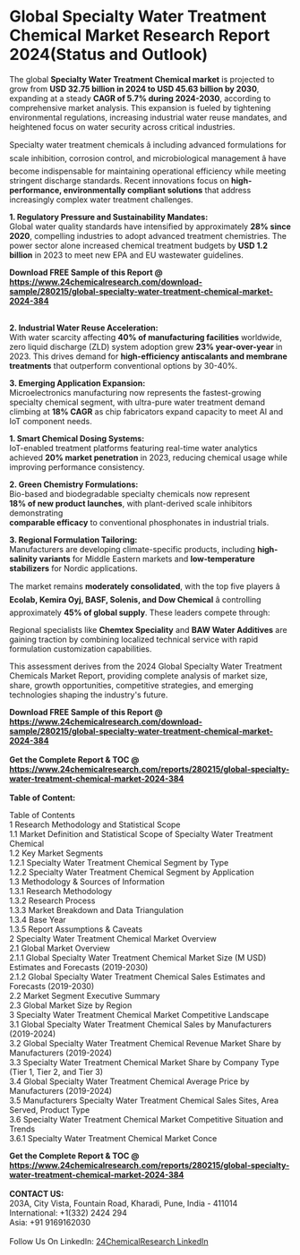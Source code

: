 <h1>Global Specialty Water Treatment Chemical Market Research Report 2024(Status and Outlook)</h1><p>The global <strong>Specialty Water Treatment Chemical market</strong> is projected to grow from <strong>USD 32.75 billion in 2024 to USD 45.63 billion by 2030</strong>, expanding at a steady <strong>CAGR of 5.7% during 2024-2030</strong>, according to comprehensive market analysis. This expansion is fueled by tightening environmental regulations, increasing industrial water reuse mandates, and heightened focus on water security across critical industries.</p><p>Specialty water treatment chemicals â including advanced formulations for scale inhibition, corrosion control, and microbiological management â have become indispensable for maintaining operational efficiency while meeting stringent discharge standards. Recent innovations focus on <strong>high-performance, environmentally compliant solutions</strong> that address increasingly complex water treatment challenges.</p><p><strong>1. Regulatory Pressure and Sustainability Mandates:</strong><br>
Global water quality standards have intensified by approximately <strong>28% since 2020</strong>, compelling industries to adopt advanced treatment chemistries. The power sector alone increased chemical treatment budgets by <strong>USD 1.2 billion</strong> in 2023 to meet new EPA and EU wastewater guidelines.</p><div><b>Download FREE Sample of this Report @ 
            <a href="https://www.24chemicalresearch.com/download-sample/280215/global-specialty-water-treatment-chemical-market-2024-384">
            https://www.24chemicalresearch.com/download-sample/280215/global-specialty-water-treatment-chemical-market-2024-384</a></b></div><br><p><strong>2. Industrial Water Reuse Acceleration:</strong><br>
With water scarcity affecting <strong>40% of manufacturing facilities</strong> worldwide, zero liquid discharge (ZLD) system adoption grew <strong>23% year-over-year</strong> in 2023. This drives demand for <strong>high-efficiency antiscalants and membrane treatments</strong> that outperform conventional options by 30-40%.</p><p><strong>3. Emerging Application Expansion:</strong><br>
Microelectronics manufacturing now represents the fastest-growing specialty chemical segment, with ultra-pure water treatment demand climbing at <strong>18% CAGR</strong> as chip fabricators expand capacity to meet AI and IoT component needs.</p><p><strong>1. Smart Chemical Dosing Systems:</strong><br>
IoT-enabled treatment platforms featuring real-time water analytics achieved <strong>20% market penetration</strong> in 2023, reducing chemical usage while improving performance consistency.</p><p><strong>2. Green Chemistry Formulations:</strong><br>
Bio-based and biodegradable specialty chemicals now represent<br>
<strong>18% of new product launches</strong>, with plant-derived scale inhibitors demonstrating<br>
<strong>comparable efficacy</strong> to conventional phosphonates in industrial trials.</p><p><strong>3. Regional Formulation Tailoring:</strong><br>
Manufacturers are developing climate-specific products, including <strong>high-salinity variants</strong> for Middle Eastern markets and <strong>low-temperature stabilizers</strong> for Nordic applications.</p><p>The market remains <strong>moderately consolidated</strong>, with the top five players â <strong>Ecolab, Kemira Oyj, BASF, Solenis, and Dow Chemical</strong> â controlling approximately <strong>45% of global supply</strong>. These leaders compete through:</p><p>Regional specialists like <strong>Chemtex Speciality</strong> and <strong>BAW Water Additives</strong> are gaining traction by combining localized technical service with rapid formulation customization capabilities.</p><p>This assessment derives from the 2024 Global Specialty Water Treatment Chemicals Market Report, providing complete analysis of market size, share, growth opportunities, competitive strategies, and emerging technologies shaping the industry's future.</p><div><b>Download FREE Sample of this Report @ 
            <a href="https://www.24chemicalresearch.com/download-sample/280215/global-specialty-water-treatment-chemical-market-2024-384">
            https://www.24chemicalresearch.com/download-sample/280215/global-specialty-water-treatment-chemical-market-2024-384</a></b></div><br><div><b>Get the Complete Report & TOC @ 
            <a href="https://www.24chemicalresearch.com/reports/280215/global-specialty-water-treatment-chemical-market-2024-384">
            https://www.24chemicalresearch.com/reports/280215/global-specialty-water-treatment-chemical-market-2024-384</a></b></div><br>
            <b>Table of Content:</b><p>Table of Contents<br />
 1 Research Methodology and Statistical Scope<br />
 1.1 Market Definition and Statistical Scope of Specialty Water Treatment Chemical<br />
 1.2 Key Market Segments<br />
 1.2.1 Specialty Water Treatment Chemical Segment by Type<br />
 1.2.2 Specialty Water Treatment Chemical Segment by Application<br />
 1.3 Methodology & Sources of Information<br />
 1.3.1 Research Methodology<br />
 1.3.2 Research Process<br />
 1.3.3 Market Breakdown and Data Triangulation<br />
 1.3.4 Base Year<br />
 1.3.5 Report Assumptions & Caveats<br />
 2 Specialty Water Treatment Chemical Market Overview<br />
 2.1 Global Market Overview<br />
 2.1.1 Global Specialty Water Treatment Chemical Market Size (M USD) Estimates and Forecasts (2019-2030)<br />
 2.1.2 Global Specialty Water Treatment Chemical Sales Estimates and Forecasts (2019-2030)<br />
 2.2 Market Segment Executive Summary<br />
 2.3 Global Market Size by Region<br />
 3 Specialty Water Treatment Chemical Market Competitive Landscape<br />
 3.1 Global Specialty Water Treatment Chemical Sales by Manufacturers (2019-2024)<br />
 3.2 Global Specialty Water Treatment Chemical Revenue Market Share by Manufacturers (2019-2024)<br />
 3.3 Specialty Water Treatment Chemical Market Share by Company Type (Tier 1, Tier 2, and Tier 3)<br />
 3.4 Global Specialty Water Treatment Chemical Average Price by Manufacturers (2019-2024)<br />
 3.5 Manufacturers Specialty Water Treatment Chemical Sales Sites, Area Served, Product Type<br />
 3.6 Specialty Water Treatment Chemical Market Competitive Situation and Trends<br />
 3.6.1 Specialty Water Treatment Chemical Market Conce</p><div><b>Get the Complete Report & TOC @ 
            <a href="https://www.24chemicalresearch.com/reports/280215/global-specialty-water-treatment-chemical-market-2024-384">
            https://www.24chemicalresearch.com/reports/280215/global-specialty-water-treatment-chemical-market-2024-384</a></b></div><br><b>CONTACT US:</b><br>
            203A, City Vista, Fountain Road, Kharadi, Pune, India - 411014<br>
            International: +1(332) 2424 294<br>
            Asia: +91 9169162030 <br><br>
            Follow Us On LinkedIn: <a href="https://www.linkedin.com/company/24chemicalresearch/">24ChemicalResearch LinkedIn</a>